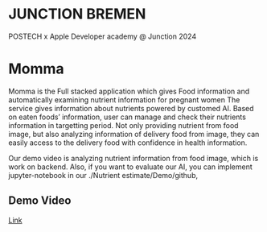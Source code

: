 # JUNCTION BREMEN
POSTECH x Apple Developer academy @ Junction 2024

# Momma
Momma is the Full stacked application which gives Food information and automatically examining nutrient information for pregnant women
The service gives information about nutrients powered by customed AI. Based on eaten foods’ information, user can manage and check their nutrients information in targetting period. Not only providing nutrient from food image, but also analyzing information of delivery food from image, they can easily access to the delivery food with confidence in health information.

Our demo video is analyzing nutrient information from food image, which is work on backend. Also, if you want to evaluate our AI, you can implement jupyter-notebook in our ./Nutrient estimate/Demo/github,

## Demo Video
[Link](https://postechackr-my.sharepoint.com/:v:/g/personal/jiwooh_postech_ac_kr/Ec_yG5fboz9KrGF8Aw2heJMBTcAg6UlIh58KtoH-eBmhrA?e=k8VwIc)
